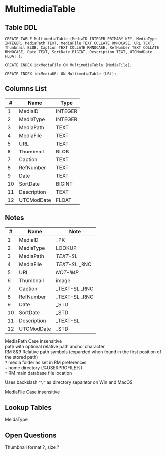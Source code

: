 # MultimediaTable

## Table DDL

```
CREATE TABLE MultimediaTable (MediaID INTEGER PRIMARY KEY, MediaType INTEGER, MediaPath TEXT, MediaFile TEXT COLLATE RMNOCASE, URL TEXT, Thumbnail BLOB, Caption TEXT COLLATE RMNOCASE, RefNumber TEXT COLLATE RMNOCASE, Date TEXT, SortDate BIGINT, Description TEXT, UTCModDate FLOAT );

CREATE INDEX idxMediaFile ON MultimediaTable (MediaFile);

CREATE INDEX idxMediaURL ON MultimediaTable (URL);
```

## Columns List

| #   | Name        | Type    |
| --- | ----------- | ------- |
| 1   | MediaID     | INTEGER |
| 2   | MediaType   | INTEGER |
| 3   | MediaPath   | TEXT    |
| 4   | MediaFile   | TEXT    |
| 5   | URL         | TEXT    |
| 6   | Thumbnail   | BLOB    |
| 7   | Caption     | TEXT    |
| 8   | RefNumber   | TEXT    |
| 9   | Date        | TEXT    |
| 10  | SortDate    | BIGINT  |
| 11  | Description | TEXT    |
| 12  | UTCModDate  | FLOAT   |

## Notes

| #   | Name        | Note            |
| --- | ----------- | --------------- |
| 1   | MediaID     | _PK             |
| 2   | MediaType   | LOOKUP          |
| 3   | MediaPath   | _TEXT-SL_       |
| 4   | MediaFile   | _TEXT-SL_  _RNC |
| 5   | URL         | _NOT-IMP_       |
| 6   | Thumbnail   | image           |
| 7   | Caption     | _TEXT-SL  _RNC  |
| 8   | RefNumber   | _TEXT-SL  _RNC  |
| 9   | Date        | _STD            |
| 10  | SortDate    | _STD            |
| 11  | Description | _TEXT-SL        |
| 12  | UTCModDate  | _STD            |



MediaPath  Case insensitive\
    path with optional relative path anchor character\
    RM 8&9 Relative path symbols (expanded when found in the first position of the stored path)\
    `?`    media folder as set in RM preferences\
    `~`    home directory  (%USERPROFILE%)\
    `*`    RM main database file location

Uses backslash `"\"` as directory separator on Win and MacOS

MediaFile   Case insensitive


## Lookup Tables

MeidaType


## Open Questions

Thumbnail  format ?, size ?



